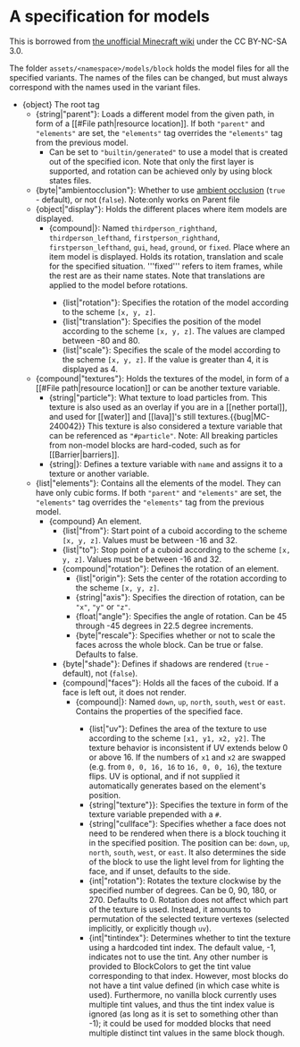 # A specification for models
This is borrowed from [the unofficial Minecraft wiki](minecraft.wiki) under the CC BY-NC-SA 3.0.

The folder `assets/<namespace>/models/block` holds the model files for all the specified variants. The names of the files can be changed, but must always correspond with the names used in the variant files.

* {object} The root tag
  * {string|"parent"}: Loads a different model from the given path, in form of a [[#File path|resource location]]. If both `"parent"` and `"elements"` are set, the `"elements"` tag overrides the `"elements"` tag from the previous model.
    * Can be set to `"builtin/generated"` to use a model that is created out of the specified icon. Note that only the first layer is supported, and rotation can be achieved only by using block states files.
  * {byte|"ambientocclusion"}: Whether to use [ambient occlusion](http://en.wikipedia.org/wiki/Ambient_occlusion) (`true` - default), or not (`false`). Note:only works on Parent file
  * {object|"display"}: Holds the different places where item models are displayed.
    * {compound|<enum>}: Named `thirdperson_righthand`, `thirdperson_lefthand`, `firstperson_righthand`, `firstperson_lefthand`, `gui`, `head`, `ground`, or `fixed`. Place where an item model is displayed. Holds its rotation, translation and scale for the specified situation. '''fixed''' refers to item frames, while the rest are as their name states. Note that translations are applied to the model before rotations.
      * {list|"rotation"}: Specifies the rotation of the model according to the scheme `[x, y, z]`.
      * {list|"translation"}: Specifies the position of the model according to the scheme `[x, y, z]`. The values are clamped between -80 and 80.
      * {list|"scale"}: Specifies the scale of the model according to the scheme `[x, y, z]`. If the value is greater than 4, it is displayed as 4.
  * {compound|"textures"}: Holds the textures of the model, in form of a [[#File path|resource location]] or can be another texture variable.
    * {string|"particle"}: What texture to load particles from. This texture is also used as an overlay if you are in a [[nether portal]], and used for [[water]] and [[lava]]'s still textures.<ref>{{bug|MC-240042}}</ref> This texture is also considered a texture variable that can be referenced as `"#particle"`. Note: All breaking particles from non-model blocks are hard-coded, such as for [[Barrier|barriers]].
    * {string|<name>}: Defines a texture variable with `name` and assigns it to a texture or another variable.
  * {list|"elements"}: Contains all the elements of the model. They can have only cubic forms. If both `"parent"` and `"elements"` are set, the `"elements"` tag overrides the `"elements"` tag from the previous model.
    * {compound} An element.
      * {list|"from"}: Start point of a cuboid according to the scheme `[x, y, z]`. Values must be between -16 and 32.
      * {list|"to"}: Stop point of a cuboid according to the scheme `[x, y, z]`. Values must be between -16 and 32.
      * {compound|"rotation"}: Defines the rotation of an element.
        * {list|"origin"}: Sets the center of the rotation according to the scheme `[x, y, z]`.
        * {string|"axis"}: Specifies the direction of rotation, can be `"x"`, `"y"` or `"z"`.
        * {float|"angle"}: Specifies the angle of rotation. Can be 45 through -45 degrees in 22.5 degree increments.
        * {byte|"rescale"}: Specifies whether or not to scale the faces across the whole block. Can be true or false. Defaults to false.
      * {byte|"shade"}: Defines if shadows are rendered (`true` - default), not (`false`).
      * {compound|"faces"}: Holds all the faces of the cuboid. If a face is left out, it does not render.
        * {compound|<name>}: Named `down`, `up`, `north`, `south`, `west` or `east`. Contains the properties of the specified face.
          * {list|"uv"}: Defines the area of the texture to use according to the scheme `[x1, y1, x2, y2]`. The texture behavior is inconsistent if UV extends below 0 or above 16. If the numbers of `x1` and `x2` are swapped (e.g. from `0, 0, 16, 16` to `16, 0, 0, 16`), the texture flips. UV is optional, and if not supplied it automatically generates based on the element's position.
          * {string|"texture"}}: Specifies the texture in form of the texture variable prepended with a `#`.
          * {string|"cullface"}: Specifies whether a face does not need to be rendered when there is a block touching it in the specified position. The position can be: `down`, `up`, `north`, `south`, `west`, or `east`. It also determines the side of the block to use the light level from for lighting the face, and if unset, defaults to the side.
          * {int|"rotation"}: Rotates the texture clockwise by the specified number of degrees. Can be 0, 90, 180, or 270. Defaults to 0. Rotation does not affect which part of the texture is used. Instead, it amounts to permutation of the selected texture vertexes (selected implicitly, or explicitly though `uv`).
          * {int|"tintindex"}: Determines whether to tint the texture using a hardcoded tint index. The default value, -1, indicates not to use the tint. Any other number is provided to BlockColors to get the tint value corresponding to that index. However, most blocks do not have a tint value defined (in which case white is used). Furthermore, no vanilla block currently uses multiple tint values, and thus the tint index value is ignored (as long as it is set to something other than -1); it could be used for modded blocks that need multiple distinct tint values in the same block though.
